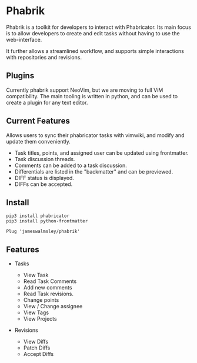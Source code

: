 # Phabrik

Phabrik is a toolkit for developers to interact with Phabricator. Its main focus is to
allow developers to create and edit tasks without having to use the web-interface.

It further allows a streamlined workflow, and supports simple interactions with repositories
and revisions.

## Plugins

Currently phabrik support NeoVim, but we are moving to full ViM compatibility.
The main tooling is written in python, and can be used to create a plugin for any
text editor.


## Current Features

Allows users to sync their phabricator tasks with vimwiki, and modify and update them conveniently.

  * Task titles, points, and assigned user can be updated using frontmatter.
  * Task discussion threads.
  * Comments can be added to a task discussion.
  * Differentials are listed in the "backmatter" and can be previewed.
  * DIFF status is displayed.
  * DIFFs can be accepted.

## Install

```
pip3 install phabricator
pip3 install python-frontmatter

Plug 'jameswalmsley/phabrik'
```

## Features

  * Tasks
    * View Task
    * Read Task Comments
    * Add new comments
    * Read Task revisions.
    * Change points
    * View / Change assignee
    * View Tags
    * View Projects

  * Revisions
    * View Diffs
    * Patch Diffs
    * Accept Diffs

